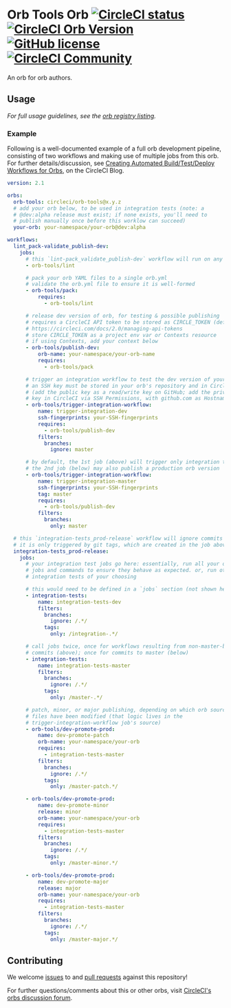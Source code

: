 # Orb Tools Orb [![CircleCI status](https://circleci.com/gh/CircleCI-Public/orb-tools-orb.svg "CircleCI status")](https://circleci.com/gh/CircleCI-Public/orb-tools-orb) [![CircleCI Orb Version](https://img.shields.io/badge/endpoint.svg?url=https://badges.circleci.io/orb/circleci/orb-tools)](https://circleci.com/orbs/registry/orb/circleci/orb-tools) [![GitHub license](https://img.shields.io/badge/license-MIT-blue.svg)](https://raw.githubusercontent.com/CircleCI-Public/orb-tools-orb/master/LICENSE) [![CircleCI Community](https://img.shields.io/badge/community-CircleCI%20Discuss-343434.svg)](https://discuss.circleci.com/c/ecosystem/orbs)

An orb for orb authors.

## Usage

_For full usage guidelines, see the [orb registry listing](http://circleci.com/orbs/registry/orb/circleci/orb-tools)._

### Example

Following is a well-documented example of a full orb development pipeline, consisting of two workflows and making use of multiple jobs from this orb. For further details/discussion, see [Creating Automated Build/Test/Deploy Workflows for Orbs](https://circleci.com/blog/creating-automated-build-test-and-deploy-workflows-for-orbs), on the CircleCI Blog.

```yaml
version: 2.1

orbs:
  orb-tools: circleci/orb-tools@x.y.z
  # add your orb below, to be used in integration tests (note: a
  # @dev:alpha release must exist; if none exists, you'll need to
  # publish manually once before this worklow can succeed)
  your-orb: your-namespace/your-orb@dev:alpha

workflows:
  lint_pack-validate_publish-dev:
    jobs:
      # this `lint-pack_validate_publish-dev` workflow will run on any commit
      - orb-tools/lint

      # pack your orb YAML files to a single orb.yml
      # validate the orb.yml file to ensure it is well-formed
      - orb-tools/pack:
          requires:
            - orb-tools/lint

      # release dev version of orb, for testing & possible publishing
      # requires a CircleCI API token to be stored as CIRCLE_TOKEN (default)
      # https://circleci.com/docs/2.0/managing-api-tokens
      # store CIRCLE_TOKEN as a project env var or Contexts resource
      # if using Contexts, add your context below
      - orb-tools/publish-dev:
          orb-name: your-namespace/your-orb-name
          requires:
            - orb-tools/pack

      # trigger an integration workflow to test the dev version of your orb
      # an SSH key must be stored in your orb's repository and in CircleCI
      # (add the public key as a read/write key on GitHub; add the private
      # key in CircleCI via SSH Permissions, with github.com as Hostname)
      - orb-tools/trigger-integration-workflow:
          name: trigger-integration-dev
          ssh-fingerprints: your-SSH-fingerprints
          requires:
            - orb-tools/publish-dev
          filters:
            branches:
              ignore: master

      # by default, the 1st job (above) will trigger only integration tests;
      # the 2nd job (below) may also publish a production orb version
      - orb-tools/trigger-integration-workflow:
          name: trigger-integration-master
          ssh-fingerprints: your-SSH-fingerprints
          tag: master
          requires:
            - orb-tools/publish-dev
          filters:
            branches:
              only: master

  # this `integration-tests_prod-release` workflow will ignore commits
  # it is only triggered by git tags, which are created in the job above
  integration-tests_prod-release:
    jobs:
      # your integration test jobs go here: essentially, run all your orb's
      # jobs and commands to ensure they behave as expected. or, run other
      # integration tests of your choosing

      # this would need to be defined in a `jobs` section (not shown here)
      - integration-tests:
          name: integration-tests-dev
          filters:
            branches:
              ignore: /.*/
            tags:
              only: /integration-.*/

      # call jobs twice, once for workflows resulting from non-master-branch
      # commits (above); once for commits to master (below)
      - integration-tests:
          name: integration-tests-master
          filters:
            branches:
              ignore: /.*/
            tags:
              only: /master-.*/

      # patch, minor, or major publishing, depending on which orb source
      # files have been modified (that logic lives in the
      # trigger-integration-workflow job's source)
      - orb-tools/dev-promote-prod:
          name: dev-promote-patch
          orb-name: your-namespace/your-orb
          requires:
            - integration-tests-master
          filters:
            branches:
              ignore: /.*/
            tags:
              only: /master-patch.*/

      - orb-tools/dev-promote-prod:
          name: dev-promote-minor
          release: minor
          orb-name: your-namespace/your-orb
          requires:
            - integration-tests-master
          filters:
            branches:
              ignore: /.*/
            tags:
              only: /master-minor.*/

      - orb-tools/dev-promote-prod:
          name: dev-promote-major
          release: major
          orb-name: your-namespace/your-orb
          requires:
            - integration-tests-master
          filters:
            branches:
              ignore: /.*/
            tags:
              only: /master-major.*/
```

## Contributing

We welcome [issues](https://github.com/CircleCI-Public/orb-tools-orb/issues) to and [pull requests](https://github.com/CircleCI-Public/orb-tools-orb/pulls) against this repository!

For further questions/comments about this or other orbs, visit [CircleCI's orbs discussion forum](https://discuss.circleci.com/c/orbs).
